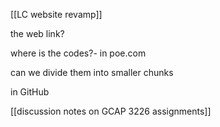 [[LC website revamp]] 

the web link?  

where is the codes?- in poe.com 

can we divide them into smaller chunks 

in GitHub 

[[discussion notes on GCAP 3226 assignments]]
